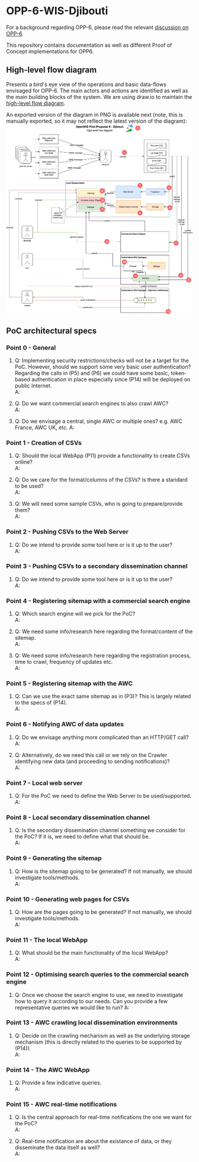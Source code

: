 # OPP-6-WIS-Djibouti
For a background regarding OPP-6, please read the relevant [discussion on OPP-6](https://github.com/OpenWIS/openwis-documentation/issues/309).

This repository contains documentation as well as different Proof of Concept implementations for OPP6.

## High-level flow diagram
Presents a bird's eye view of the operations and basic data-flows envisaged for OPP-6. The main actors and actions are 
identified as well as the main building blocks of the system. We are using draw.io to maintain the [high-level flow diagram](https://www.draw.io/#HNMichas%2FOPP-6-WIS-Djibouti%2Fmaster%2Fdocs%2FOPP6-Flow-diagram.xml).

An exported version of the diagram in PNG is available next (note, this is manually exported, so it may not reflect the latest version of the diagram):
![](docs/img/OPP6-Flow-diagram.png)

## PoC architectural specs

### Point 0 - General

1. Q: Implementing security restrictions/checks will not be a target for the PoC. However, should we support some very basic user authentication? Regarding the calls in (P5) and (P6) we could have some basic, token-based authentication in place especially since (P14) will be deployed on public Internet.  
A: 

2. Q: Do we want commercial search engines to also crawl AWC?  
A:

3. Q: Do we envisage a central, single AWC or multiple ones? e.g. AWC France, AWC UK, etc.
A:

### Point 1 - Creation of CSVs

1. Q: Should the local WebApp (P11) provide a functionality to create CSVs online?  
A:

2. Q: Do we care for the format/columns of the CSVs? Is there a standard to be used?  
A:

3. Q: We will need some sample CSVs, who is going to prepare/provide them?  
A:


### Point 2 - Pushing CSVs to the Web Server
 
1. Q: Do we intend to provide some tool here or is it up to the user?  
A:


### Point 3 - Pushing CSVs to a secondary dissemination channel

1. Q: Do we intend to provide some tool here or is it up to the user?  
A:


### Point 4 - Registering sitemap with a commercial search engine

1. Q: Which search engine will we pick for the PoC?  
A:

2. Q: We need some info/research here regarding the format/content of the sitemap.  
A:

3. Q: We need some info/research here regarding the registration process, time to crawl, frequency of updates etc.  
A:


### Point 5 - Registering sitemap with the AWC

1. Q: Can we use the exact same sitemap as in (P3)? This is largely related to the specs of (P14).  
A:


### Point 6 - Notifying AWC of data updates

1. Q: Do we envisage anything more complicated than an HTTP/GET call?  
A:

2. Q: Alternatively, do we need this call or we rely on the Crawler identifying new data (and proceeding to sending notifications)?  
A:

### Point 7 - Local web server

1. Q: For the PoC we need to define the Web Server to be used/supported.  
A:


### Point 8 - Local secondary dissemination channel

1. Q: Is the secondary dissemination channel something we consider for the PoC? If it is, we need to define what that should be.  
A:

### Point 9 - Generating the sitemap

1. Q: How is the sitemap going to be generated? If not manually, we should investigate tools/methods.  
A:

### Point 10 - Generating web pages for CSVs

1. Q: How are the pages going to be generated? If not manually, we should investigate tools/methods.  
A:

### Point 11 - The local WebApp

1. Q: What should be the main functionality of the local WebApp?  
A:

### Point 12 - Optimising search queries to the commercial search engine

1. Q: Once we choose the search engine to use, we need to investigate how to query it according to our needs. Can you provide a few representative queries we would like to run?
A:

### Point 13 - AWC crawling local dissemination environments

1. Q: Decide on the crawling mechanism as well as the underlying storage mechanism (this is directly related to the queries to be supported by (P14)).  
A:

### Point 14 - The AWC WebApp

1. Q: Provide a few indicative queries.  
A:

### Point 15 - AWC real-time notifications

1. Q: Is the central approach for real-time notifications the one we want for the PoC?  
A:

2. Q: Real-time notification are about the existance of data, or they disseminate the data itself as well?  
A:
